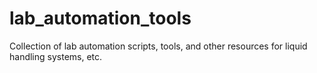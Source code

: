 # lab_automation_tools
Collection of lab automation scripts, tools, and other resources for liquid handling systems, etc.
